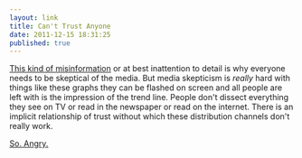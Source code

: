 ```yaml
---
layout: link
title: Can't Trust Anyone
date: 2011-12-15 18:31:25
published: true
---
```


[This kind of misinformation](http://mediamatters.org/blog/201112120005) or at best inattention to detail is why everyone needs to be skeptical of the media. But media skepticism is _really_ hard with things like these graphs they can be flashed on screen and all people are left with is the impression of the trend line. People don't dissect everything they see on TV or read in the newspaper or read on the internet. There is an implicit relationship of trust without which these distribution channels don't really work.

[So. Angry.](http://dl.dropbox.com/u/2855531/merlin2560x1440.jpg)